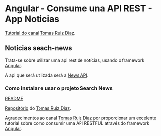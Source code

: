 # Angular - Consume una API REST - App Noticias

[Tutorial do canal](https://www.youtube.com/watch?v=H4tKnc2Cdmg 'Angular RxJS Tutorial - Buscador de Peliculas') [Tomas Ruiz Diaz](https://www.youtube.com/c/TomasRuizDiaz 'Canal Tomas Ruiz Diaz').

## Noticias seach-news

Trata-se sobre utilizar uma api rest de notícias, usando o framework [Angular](https://angular.io/docs 'Introdução Ao Angular').

A api que será utilizada será a [News API](https://newsapi.org/ 'Search worldwide news with code').

### Como instalar e usar o projeto Search News

[README](./search-news/README.md)

[Repositório](https://github.com/truizdiaz/angular-noticias) do [Tomas Ruiz Diaz](https://www.youtube.com/c/TomasRuizDiaz 'Angular - Consume una API REST - App Noticias').

Agradecimentos ao canal [Tomas Ruiz Diaz](https://www.youtube.com/c/TomasRuizDiaz 'DESARROLLO WEB') por proporcionar um excelente tutorial sobre como consumir uma API RESTFUL através do framework [Angular](https://angular.io/docs 'Introdução Ao Angular').
